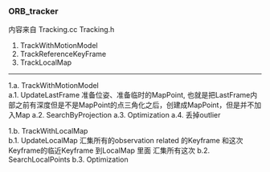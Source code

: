 <!--
 * @Author: Liu Weilong
 * @Date: 2021-01-28 11:14:38
 * @LastEditors: Liu Weilong 
 * @LastEditTime: 2021-01-28 13:15:12
 * @FilePath: /3rd-test-learning/31. orb_slam_related/doc/ORB_tracker.md
 * @Description: 
-->

### ORB_tracker 
内容来自 Tracking.cc Tracking.h 
1. TrackWithMotionModel
2. TrackReferenceKeyFrame
3. TrackLocalMap

-----
1.a. TrackWithMotionModel<br> 
a.1. UpdateLastFrame 准备位姿、准备临时的MapPoint,
     也就是把LastFrame内部之前有深度但是不是MapPoint的点三角化之后，创建成MapPoint，但是并不加入Map
a.2. SearchByProjection 
a.3. Optimization
a.4. 丢掉outlier

1.b. TrackWithLocalMap<br>
b.1. UpdateLocalMap 汇集所有的observation related 的Keyframe 和这次Keyframe的临近Keyframe 到LocalMap 里面
                    汇集所有这次
b.2. SearchLocalPoints
b.3. Optimization 
